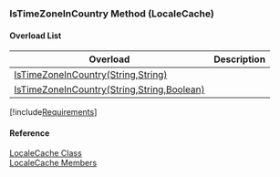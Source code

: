 ﻿### IsTimeZoneInCountry Method (LocaleCache)

#### Overload List

| Overload | Description |
| --- | --- |
| [IsTimeZoneInCountry(String,String)](fcSDK~FChoice.Foundation.Clarify.LocaleCache~IsTimeZoneInCountry(String,String).md) |   |
| [IsTimeZoneInCountry(String,String,Boolean)](fcSDK~FChoice.Foundation.Clarify.LocaleCache~IsTimeZoneInCountry(String,String,Boolean).md) |   |

[!include[Requirements](../partials/requirements.md)]



#### Reference

[LocaleCache Class](fcSDK~FChoice.Foundation.Clarify.LocaleCache.md)  
[LocaleCache Members](fcSDK~FChoice.Foundation.Clarify.LocaleCache_members.md)